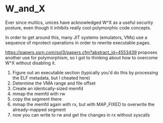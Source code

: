 W_and_X
===

Ever since multics, unices have acknowledged W^X as a useful security posture, even though it inhibits really cool polymorphic code concepts.

In order to get around this, many JIT systems (emulators, VMs) use a sequence of mprotect operations in order to rewrite executable pages.

https://papers.ssrn.com/sol3/papers.cfm?abstract_id=4553439 proposes another use for polymorphism, so I got to thinking about how to overcome
W^X without disabling it.

1. Figure out an executable section (typically you'd do this by processing the ELF metadata, but I cheated here)
2. Determine the VMA range and file offset
3. Create an identically-sized memfd
4. mmap the memfd with rw
5. copy the segment there
6. mmap the memfd again with rx, but with MAP_FIXED to overwrite the already-mapped segment
7. now you can write to rw and get the changes in rx without syscalls
